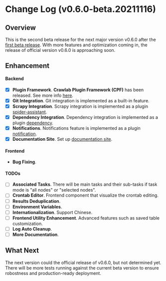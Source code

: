 # Change Log (v0.6.0-beta.20211116)

## Overview

This is the second beta release for the next major version v0.6.0 after the [first beta release](https://github.com/crawlab-team/crawlab/releases/tag/v0.6.0-beta.20210803). With more features and optimization coming in, the release of official version v0.6.0 is approaching soon. 

## Enhancement

#### Backend

- [x] **Plugin Framework**. **Crawlab Plugin Framework (CPF)** has been released. See more info [here](https://docs-next.crawlab.cn/en/guide/use-crawlab/basic-concepts/plugin.html).
- [x] **Git Integration**. Git integration is implemented as a built-in feature.
- [x] **Scrapy Integration**. Scrapy integration is implemented as a plugin [spider-assistant](https://github.com/crawlab-team/plugin-spider-assistant).
- [x] **Dependency Integration**. Dependency integration is implemented as a plugin [dependency](https://github.com/crawlab-team/plugin-dependency).
- [x] **Notifications**. Notifications feature is implemented as a plugin [notification](https://github.com/crawlab-team/plugin-notification).
- [x] **Documentation Site**. Set up [documentation site](https://docs-next.crawlab.cn/en).

#### Frontend
- **Bug Fixing**.

#### TODOs
- [ ] **Associated Tasks**. There will be main tasks and their sub-tasks if task mode is "all nodes" or "selected nodes".
- [ ] **Crontab Editor**. Frontend component that visualize the crontab editing.
- [ ] **Results Deduplication**.
- [ ] **Environment Variables**.
- [ ] **Internationalization**. Support Chinese.
- [ ] **Frontend Utility Enhancement**. Advanced features such as saved table customization. 
- [ ] **Log Auto Cleanup**.
- [ ] **More Documentation**. 

## What Next

The next version could the official release of v0.6.0, but not determined yet. There will be more tests running against the current beta version to ensure robostness and production-ready deployment.
